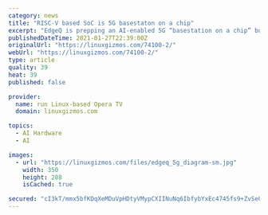 ```yaml
---
category: news
title: "RISC-V based SoC is 5G basestaton on a chip"
excerpt: "EdgeQ is prepping an AI-enabled 5G “basestation on a chip” built on RISC-V cores and OpenRAN standards that claims to greatly reduce power, cost, and complexity for 5G basestations."
publishedDateTime: 2021-01-27T22:39:00Z
originalUrl: "https://linuxgizmos.com/74100-2/"
webUrl: "https://linuxgizmos.com/74100-2/"
type: article
quality: 39
heat: 39
published: false

provider:
  name: run Linux-based Opera TV
  domain: linuxgizmos.com

topics:
  - AI Hardware
  - AI

images:
  - url: "https://linuxgizmos.com/files/edgeq_5g_diagram-sm.jpg"
    width: 350
    height: 288
    isCached: true

secured: "cI3kT/mmx5bfKDqXeMDuVpHDtyVMypCXIINuNq6IbfybYxEc4745fs9+ZvSe0tzkSeprKlogvCXZhRkzTswsv5PbJlMZPtzlXzI3Owwwnu5NaXLpg6qot2agAdEDMnLWPHPyTCUwFMz84fjKUV1voOpCvCsYR/4diR+JtQBixVKvNqSbjEMQ+HZx/v/7tiOSDaS8lufPMWGwSyd23lz9XaoEZyQ/Lx3OoKEM3EtTDZTUZnNmggCZ1PuCGEcJnrYejiFC/WUxQDx+fKZ40AqsB38ndrCMfhojYmrSSYiEWOoQ/jDcW4u+FmvkV3AKSYgEXsVa+b6cpolN+VHOtzrCe90XvnqW0JKZIHqRpM96RYU=;MtDEl0vKsKgGZL1dV5Hxaw=="
---
```


